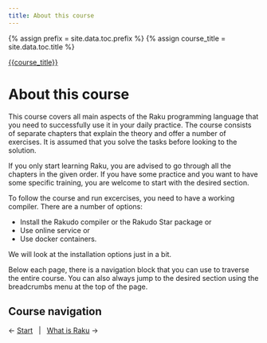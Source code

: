 ```yaml
---
title: About this course
---
```


{% assign prefix = site.data.toc.prefix %}
{% assign course_title = site.data.toc.title %}

[{{course_title}}](/{{prefix}}/)

# About this course

This course covers all main aspects of the Raku programming language that you need to successfully use it in your daily practice. The course consists of separate chapters that explain the theory and offer a number of exercises. It is assumed that you solve the tasks before looking to the solution.

If you only start learning Raku, you are advised to go through all the chapters in the given order. If you have some practice and you want to have some specific training, you are welcome to start with the desired section.

To follow the course and run excercises, you need to have a working compiler. There are a number of options:

* Install the Rakudo compiler or the Rakudo Star package or
* Use online service or
* Use docker containers.

We will look at the installation options just in a bit. 

Below each page, there is a navigation block that you can use to traverse the entire course. You can also always jump to the desired section using the breadcrumbs menu at the top of the page.

## Course navigation

← [Start](../) 
&nbsp;&nbsp;|&nbsp;&nbsp;
[What is Raku](../essentials/what-is-raku) →
